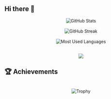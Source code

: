 ## Hi there 👋



<div align="center">
  <img src="https://github-readme-stats.vercel.app/api?username=nikithamarythomas&show_icons=true&theme=gotham" alt="GitHub Stats" />
  <br /><br/>
  <img src="https://github-readme-streak-stats.herokuapp.com/?user=nikithamarythomas&theme=chartreuse-dark" alt="GitHub Streak" />
  <br /><br/>
  <img src="https://github-readme-stats.vercel.app/api/top-langs/?username=nikithamarythomas&layout=donut&theme=ocean_dark" alt="Most Used Languages" />
</div>

<div>
<p align="center">
<br/>
  <img src="https://github-readme-stats.vercel.app/api/wakatime?username=nikithamarythomas&layout=compact&theme=radical&custom_title=My%20Coding%20Activity">
</p>
</div>

## 🏆 Achievements
<br/>
<div align="center">
<img src="https://github-profile-trophy.vercel.app/?username=nikithamarythomas&theme=darkhub" alt="Trophy"/>
</div>


